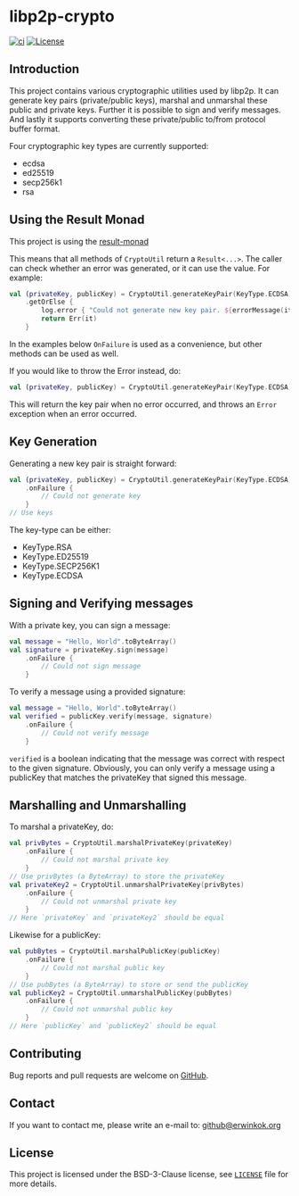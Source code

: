# libp2p-crypto

[![ci](https://github.com/erwin-kok/libp2p-crypto/actions/workflows/ci.yaml/badge.svg)](https://github.com/erwin-kok/libp2p-crypto/actions/workflows/ci.yaml)
[![License](https://img.shields.io/github/license/erwin-kok/libp2p-crypto.svg)](https://github.com/erwin-kok/libp2p-crypto/blob/master/LICENSE)

## Introduction

This project contains various cryptographic utilities used by libp2p. It can generate key pairs (private/public keys), 
marshal and unmarshal these public and private keys. Further it is possible to sign and verify messages. And lastly it
supports converting these private/public to/from protocol buffer format. 

Four cryptographic key types are currently supported:
- ecdsa
- ed25519
- secp256k1
- rsa

## Using the Result Monad

This project is using the [result-monad](https://github.com/erwin-kok/result-monad)

This means that all methods of `CryptoUtil` return a `Result<...>`. The caller can check whether an error was generated, 
or it can use the value. For example:

```kotlin
val (privateKey, publicKey) = CryptoUtil.generateKeyPair(KeyType.ECDSA)
    .getOrElse {
        log.error { "Could not generate new key pair. ${errorMessage(it)}" }
        return Err(it)
    }
```

In the examples below `OnFailure` is used as a convenience, but other methods can be used as well.

If you would like to throw the Error instead, do:

```kotlin
val (privateKey, publicKey) = CryptoUtil.generateKeyPair(KeyType.ECDSA).getOrThrow()
```

This will return the key pair when no error occurred, and throws an `Error` exception when an error occurred. 

## Key Generation

Generating a new key pair is straight forward:

```kotlin
val (privateKey, publicKey) = CryptoUtil.generateKeyPair(KeyType.ECDSA)
    .onFailure {
        // Could not generate key
    }
// Use keys
```

The key-type can be either:
- KeyType.RSA 
- KeyType.ED25519 
- KeyType.SECP256K1 
- KeyType.ECDSA

## Signing and Verifying messages

With a private key, you can sign a message:

```kotlin
val message = "Hello, World".toByteArray()
val signature = privateKey.sign(message)
    .onFailure {
        // Could not sign message
    }
```

To verify a message using a provided signature:
```kotlin
val message = "Hello, World".toByteArray()
val verified = publicKey.verify(message, signature)
    .onFailure {
        // Could not verify message
    }
```

`verified` is a boolean indicating that the message was correct with respect to the given signature.
Obviously, you can only verify a message using a publicKey that matches the privateKey that signed this message.

## Marshalling and Unmarshalling
To marshal a privateKey, do:
```kotlin
val privBytes = CryptoUtil.marshalPrivateKey(privateKey)
    .onFailure {
        // Could not marshal private key
    }
// Use privBytes (a ByteArray) to store the privateKey
val privateKey2 = CryptoUtil.unmarshalPrivateKey(privBytes)
    .onFailure {
        // Could not unmarshal private key
    }
// Here `privateKey` and `privateKey2` should be equal
```

Likewise for a publicKey:
```kotlin
val pubBytes = CryptoUtil.marshalPublicKey(publicKey)
    .onFailure {
        // Could not marshal public key
    }
// Use pubBytes (a ByteArray) to store or send the publicKey
val publicKey2 = CryptoUtil.unmarshalPublicKey(pubBytes)
    .onFailure {
        // Could not unmarshal public key
    }
// Here `publicKey` and `publicKey2` should be equal
```

## Contributing

Bug reports and pull requests are welcome on [GitHub](https://github.com/erwin-kok/libp2p-crypto).

## Contact

If you want to contact me, please write an e-mail to: [github@erwinkok.org](mailto:github@erwinkok.org)

## License

This project is licensed under the BSD-3-Clause license, see [`LICENSE`](LICENSE) file for more details. 
